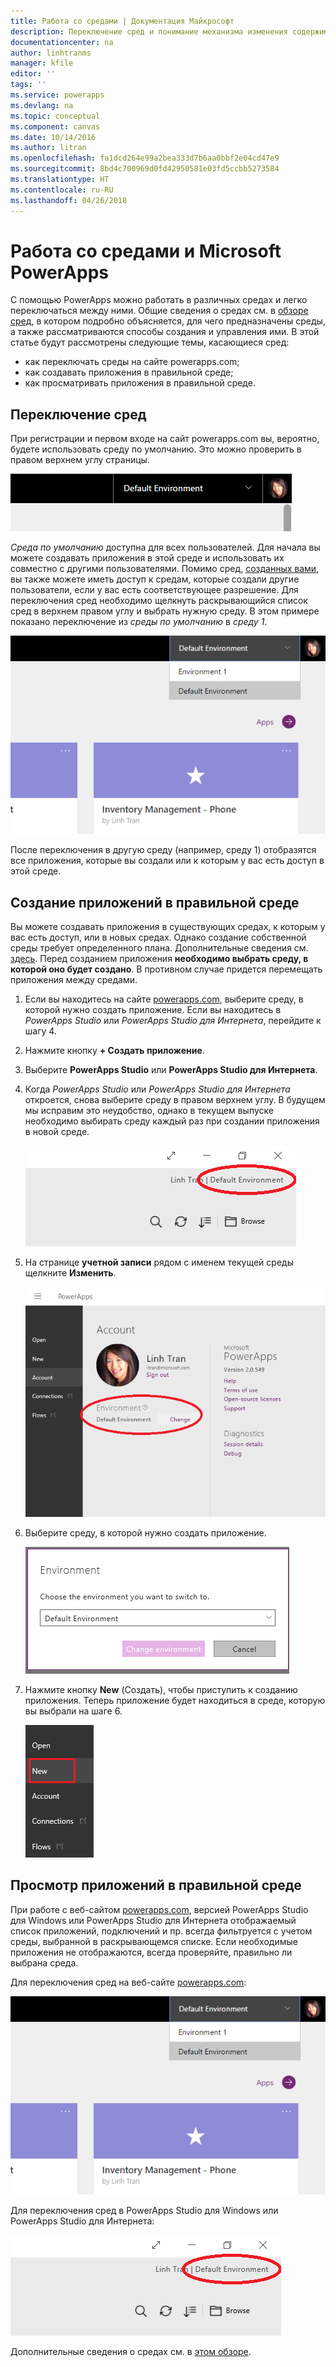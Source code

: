 ```yaml
---
title: Работа со средами | Документация Майкрософт
description: Переключение сред и понимание механизма изменения содержимого на ваших страницах.
documentationcenter: na
author: linhtranms
manager: kfile
editor: ''
tags: ''
ms.service: powerapps
ms.devlang: na
ms.topic: conceptual
ms.component: canvas
ms.date: 10/14/2016
ms.author: litran
ms.openlocfilehash: fa1dcd264e99a2bea333d7b6aa0bbf2e04cd47e9
ms.sourcegitcommit: 8bd4c700969d0fd42950581e03fd5ccbb5273584
ms.translationtype: HT
ms.contentlocale: ru-RU
ms.lasthandoff: 04/26/2018
---
```

# <a name="working-with-environments-and-microsoft-powerapps"></a>Работа со средами и Microsoft PowerApps
С помощью PowerApps можно работать в различных средах и легко переключаться между ними. Общие сведения о средах см. в [обзоре сред](../../administrator/environments-overview.md), в котором подробно объясняется, для чего предназначены среды, а также рассматриваются способы создания и управления ими. В этой статье будут рассмотрены следующие темы, касающиеся сред:

* как переключать среды на сайте powerapps.com;
* как создавать приложения в правильной среде;
* как просматривать приложения в правильной среде.

## <a name="switch-the-environment"></a>Переключение сред
При регистрации и первом входе на сайт powerapps.com вы, вероятно, будете использовать среду по умолчанию. Это можно проверить в правом верхнем углу страницы.

![Среда по умолчанию](./media/working-with-environments/env-dropdown.png)

*Среда по умолчанию* доступна для всех пользователей. Для начала вы можете создавать приложения в этой среде и использовать их совместно с другими пользователями. Помимо сред, [созданных вами](../../administrator/environments-administration.md), вы также можете иметь доступ к средам, которые создали другие пользователи, если у вас есть соответствующее разрешение. Для переключения сред необходимо щелкнуть раскрывающийся список сред в верхнем правом углу и выбрать нужную среду. В этом примере показано переключение из *среды по умолчанию* в *среду 1*.

![Переключение сред](./media/working-with-environments/switch-env.png)

После переключения в другую среду (например, среду 1) отобразятся все приложения, которые вы создали или к которым у вас есть доступ в этой среде.

## <a name="create-apps-in-the-right-environment"></a>Создание приложений в правильной среде
Вы можете создавать приложения в существующих средах, к которым у вас есть доступ, или в новых средах. Однако создание собственной среды требует определенного плана. Дополнительные сведения см. [здесь](../../administrator/pricing-billing-skus.md). Перед созданием приложения **необходимо выбрать среду, в которой оно будет создано**. В противном случае придется перемещать приложения между средами.

1. Если вы находитесь на сайте [powerapps.com](http://web.powerapps.com), выберите среду, в которой нужно создать приложение. Если вы находитесь в *PowerApps Studio* или *PowerApps Studio для Интернета*, перейдите к шагу 4.

2. Нажмите кнопку **+ Создать приложение**.

3. Выберите **PowerApps Studio** или **PowerApps Studio для Интернета**.

4. Когда *PowerApps Studio* или *PowerApps Studio для Интернета* откроется, снова выберите среду в правом верхнем углу. В будущем мы исправим это неудобство, однако в текущем выпуске необходимо выбирать среду каждый раз при создании приложения в новой среде.

    ![Переключение сред в PowerApps Studio](./media/working-with-environments/studio-switch-env.PNG)

5. На странице **учетной записи** рядом с именем текущей среды щелкните **Изменить**.

    ![Переключение сред в PowerApps Studio](./media/working-with-environments/studio-env-dropdown.PNG)

6. Выберите среду, в которой нужно создать приложение.

    ![Переключение сред в PowerApps Studio](./media/working-with-environments/studio-env-dropdown2.PNG)

7. Нажмите кнопку **New** (Создать), чтобы приступить к созданию приложения. Теперь приложение будет находиться в среде, которую вы выбрали на шаге 6.

    ![Переключение сред в PowerApps Studio](./media/working-with-environments/new-app.PNG)

## <a name="view-apps-in-the-right-environment"></a>Просмотр приложений в правильной среде
При работе с веб-сайтом [powerapps.com](http://web.powerapps.com), версией PowerApps Studio для Windows или PowerApps Studio для Интернета отображаемый список приложений, подключений и пр. всегда фильтруется с учетом среды, выбранной в раскрывающемся списке. Если необходимые приложения не отображаются, всегда проверяйте, правильно ли выбрана среда.

Для переключения сред на веб-сайте [powerapps.com](http://web.powerapps.com):

![Переключение сред](./media/working-with-environments/switch-env.png)

Для переключения сред в PowerApps Studio для Windows или PowerApps Studio для Интернета:

![Переключение сред в PowerApps Studio](./media/working-with-environments/studio-switch-env.PNG)

Дополнительные сведения о средах см. в [этом обзоре](../../administrator/environments-overview.md).
